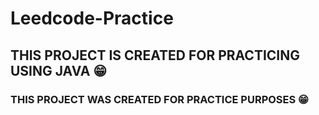 # Leedcode-Practice

## THIS PROJECT IS CREATED FOR PRACTICING USING JAVA 😁

### THIS PROJECT WAS CREATED FOR PRACTICE PURPOSES 😁

